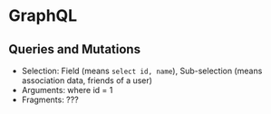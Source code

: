 # GraphQL

## Queries and Mutations

- Selection: Field (means `select id, name`), Sub-selection (means association data, friends of a user)
- Arguments: where id = 1
- Fragments: ???
